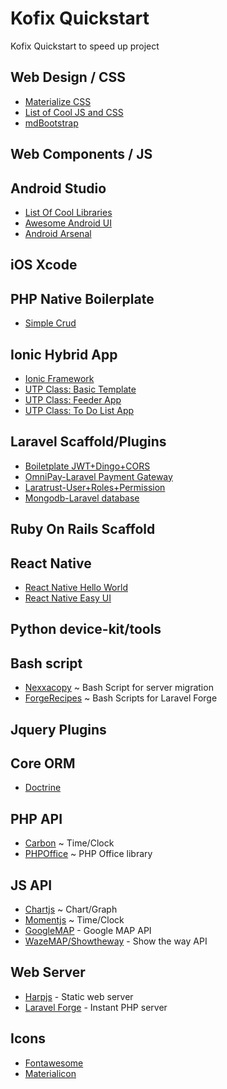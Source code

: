 # Kofix Quickstart
Kofix Quickstart to speed up project

## Web Design / CSS
- [Materialize CSS](http://materializecss.com/)
- [List of Cool JS and CSS](https://www.javascripting.com/)
- [mdBootstrap](https://mdbootstrap.com/)

## Web Components / JS

## Android Studio
- [List Of Cool Libraries](https://github.com/wasabeef/awesome-android-libraries)
- [Awesome Android UI](https://github.com/wasabeef/awesome-android-ui)
- [Android Arsenal](https://android-arsenal.com/)

## iOS Xcode

## PHP Native Boilerplate
- [Simple Crud](https://github.com/neonexxa/crudnative)

## Ionic Hybrid App
- [Ionic Framework](http://ionicframework.com/docs/components/)
- [UTP Class: Basic Template](https://github.com/nazmi69/ionic-class-utp)
- [UTP Class: Feeder App](https://github.com/nazmi69/ionic-feeder-app-utp)
- [UTP Class: To Do List App](https://github.com/nazmi69/ionic-todoList-app-utp)

## Laravel Scaffold/Plugins
- [Boiletplate JWT+Dingo+CORS](https://github.com/francescomalatesta/laravel-api-boilerplate-jwt)
- [OmniPay-Laravel Payment Gateway](https://github.com/thephpleague/omnipay)
- [Laratrust-User+Roles+Permission](http://laratrust.readthedocs.io/en/3.1/)
- [Mongodb-Laravel database](https://github.com/jenssegers/Laravel-MongoDB)

## Ruby On Rails Scaffold

## React Native
- [React Native Hello World](https://facebook.github.io/react/docs/hello-world.html)
- [React Native Easy UI](http://nativebase.io/)


## Python device-kit/tools

## Bash script
- [Nexxacopy](https://github.com/neonexxa/nexxacopy) ~ Bash Script for server migration 
- [ForgeRecipes](http://forgerecipes.com/) ~ Bash Scripts for Laravel Forge

## Jquery Plugins

## Core ORM
- [Doctrine](http://www.doctrine-project.org/)

## PHP API
- [Carbon](http://carbon.nesbot.com/) ~ Time/Clock
- [PHPOffice](https://github.com/PHPOffice) ~ PHP Office library

## JS API
- [Chartjs](http://www.chartjs.org/) ~ Chart/Graph
- [Momentjs](https://momentjs.com/) ~ Time/Clock
- [GoogleMAP](https://developers.google.com/maps/) - Google MAP API
- [WazeMAP/Showtheway](https://showtheway.io/) - Show the way API

## Web Server
- [Harpjs](https://harpjs.com/docs/quick-start) - Static web server 
- [Laravel Forge](https://forge.laravel.com/) - Instant PHP server

## Icons 
- [Fontawesome](http://fontawesome.io/icons/)
- [Materialicon](https://material.io/icons/)
